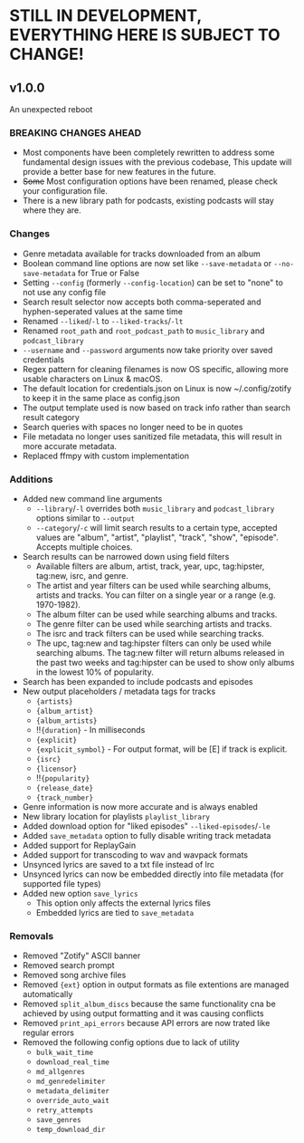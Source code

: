 # STILL IN DEVELOPMENT, EVERYTHING HERE IS SUBJECT TO CHANGE!

## v1.0.0
An unexpected reboot

### BREAKING CHANGES AHEAD
- Most components have been completely rewritten to address some fundamental design issues with the previous codebase, This update will provide a better base for new features in the future.
- ~~Some~~ Most configuration options have been renamed, please check your configuration file.
- There is a new library path for podcasts, existing podcasts will stay where they are.

### Changes
- Genre metadata available for tracks downloaded from an album
- Boolean command line options are now set like `--save-metadata` or `--no-save-metadata` for True or False
- Setting `--config` (formerly `--config-location`) can be set to "none" to not use any config file
- Search result selector now accepts both comma-seperated and hyphen-seperated values at the same time 
- Renamed `--liked`/`-l` to `--liked-tracks`/`-lt`
- Renamed `root_path` and `root_podcast_path` to `music_library` and `podcast_library`
- `--username` and `--password` arguments now take priority over saved credentials
- Regex pattern for cleaning filenames is now OS specific, allowing more usable characters on Linux & macOS.
- The default location for credentials.json on Linux is now ~/.config/zotify to keep it in the same place as config.json
- The output template used is now based on track info rather than search result category
- Search queries with spaces no longer need to be in quotes
- File metadata no longer uses sanitized file metadata, this will result in more accurate metadata.
- Replaced ffmpy with custom implementation

### Additions
- Added new command line arguments
    - `--library`/`-l` overrides both `music_library` and `podcast_library` options similar to `--output`
    - `--category`/`-c` will limit search results to a certain type, accepted values are "album", "artist", "playlist", "track", "show", "episode". Accepts multiple choices.
- Search results can be narrowed down using field filters
    - Available filters are album, artist, track, year, upc, tag:hipster, tag:new, isrc, and genre.
    - The artist and year filters can be used while searching albums, artists and tracks. You can filter on a single year or a range (e.g. 1970-1982).
    - The album filter can be used while searching albums and tracks.
    - The genre filter can be used while searching artists and tracks.
    - The isrc and track filters can be used while searching tracks.
    - The upc, tag:new and tag:hipster filters can only be used while searching albums. The tag:new filter will return albums released in the past two weeks and tag:hipster can be used to show only albums in the lowest 10% of popularity.
- Search has been expanded to include podcasts and episodes
- New output placeholders / metadata tags for tracks
    - `{artists}`
    - `{album_artist}`
    - `{album_artists}`
    - !!`{duration}` - In milliseconds
    - `{explicit}`
    - `{explicit_symbol}` - For output format, will be \[E] if track is explicit.
    - `{isrc}`
    - `{licensor}`
    - !!`{popularity}`
    - `{release_date}`
    - `{track_number}`
- Genre information is now more accurate and is always enabled
- New library location for playlists `playlist_library`
- Added download option for "liked episodes" `--liked-episodes`/`-le`
- Added `save_metadata` option to fully disable writing track metadata
- Added support for ReplayGain
- Added support for transcoding to wav and wavpack formats
- Unsynced lyrics are saved to a txt file instead of lrc
- Unsynced lyrics can now be embedded directly into file metadata (for supported file types)
- Added new option `save_lyrics`
    - This option only affects the external lyrics files
    - Embedded lyrics are tied to `save_metadata`

### Removals
- Removed "Zotify" ASCII banner
- Removed search prompt
- Removed song archive files
- Removed `{ext}` option in output formats as file extentions are managed automatically
- Removed `split_album_discs` because the same functionality cna be achieved by using output formatting and it was causing conflicts
- Removed `print_api_errors` because API errors are now trated like regular errors
- Removed the following config options due to lack of utility
    - `bulk_wait_time`
    - `download_real_time`
    - `md_allgenres`
    - `md_genredelimiter`
    - `metadata_delimiter`
    - `override_auto_wait`
    - `retry_attempts` 
    - `save_genres`
    - `temp_download_dir`
